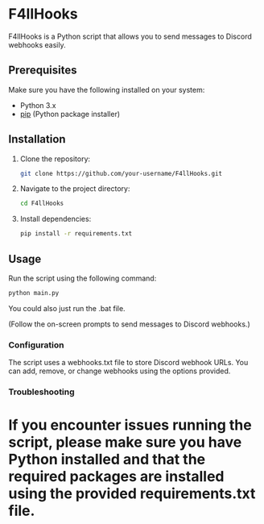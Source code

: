 # F4llHooks

F4llHooks is a Python script that allows you to send messages to Discord webhooks easily.

## Prerequisites

Make sure you have the following installed on your system:
- Python 3.x
- [pip](https://pip.pypa.io/en/stable/installation/) (Python package installer)

## Installation

1. Clone the repository:

    ```bash
    git clone https://github.com/your-username/F4llHooks.git
    ```

2. Navigate to the project directory:

    ```bash
    cd F4llHooks
    ```

3. Install dependencies:

    ```bash
    pip install -r requirements.txt
    ```

## Usage

Run the script using the following command:

```bash
python main.py
```

You could also just run the .bat file.

(Follow the on-screen prompts to send messages to Discord webhooks.)

### Configuration
The script uses a webhooks.txt file to store Discord webhook URLs. You can add, remove, or change webhooks using the options provided.

### Troubleshooting
# If you encounter issues running the script, please make sure you have Python installed and that the required packages are installed using the provided requirements.txt file.
